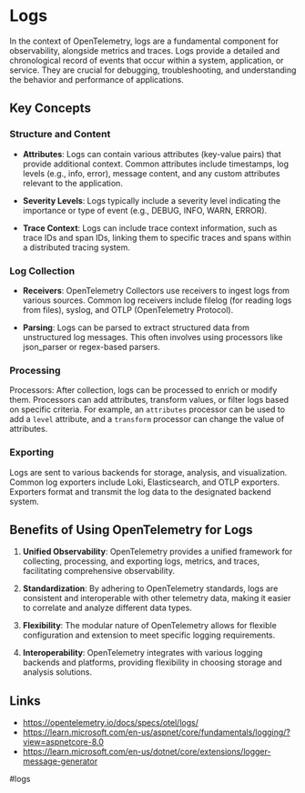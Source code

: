 # Logs

In the context of OpenTelemetry, logs are a fundamental component for observability, alongside metrics and traces. Logs provide a detailed and chronological record of events that occur within a system, application, or service. They are crucial for debugging, troubleshooting, and understanding the behavior and performance of applications.

## Key Concepts

### Structure and Content

* __Attributes__: Logs can contain various attributes (key-value pairs) that provide additional context. Common attributes include timestamps, log levels (e.g., info, error), message content, and any custom attributes relevant to the application.

* __Severity Levels__: Logs typically include a severity level indicating the importance or type of event (e.g., DEBUG, INFO, WARN, ERROR).

* __Trace Context__: Logs can include trace context information, such as trace IDs and span IDs, linking them to specific traces and spans within a distributed tracing system.

### Log Collection

* __Receivers__: OpenTelemetry Collectors use receivers to ingest logs from various sources. Common log receivers include filelog (for reading logs from files), syslog, and OTLP (OpenTelemetry Protocol).

* __Parsing__: Logs can be parsed to extract structured data from unstructured log messages. This often involves using processors like json_parser or regex-based parsers.

### Processing

Processors: After collection, logs can be processed to enrich or modify them. Processors can add attributes, transform values, or filter logs based on specific criteria. For example, an `attributes` processor can be used to add a `level` attribute, and a `transform` processor can change the value of attributes.

### Exporting

Logs are sent to various backends for storage, analysis, and visualization. Common log exporters include Loki, Elasticsearch, and OTLP exporters. Exporters format and transmit the log data to the designated backend system.

## Benefits of Using OpenTelemetry for Logs

1. __Unified Observability__: OpenTelemetry provides a unified framework for collecting, processing, and exporting logs, metrics, and traces, facilitating comprehensive observability.

2. __Standardization__: By adhering to OpenTelemetry standards, logs are consistent and interoperable with other telemetry data, making it easier to correlate and analyze different data types.

3. __Flexibility__: The modular nature of OpenTelemetry allows for flexible configuration and extension to meet specific logging requirements.

4. __Interoperability__: OpenTelemetry integrates with various logging backends and platforms, providing flexibility in choosing storage and analysis solutions.

## Links

* https://opentelemetry.io/docs/specs/otel/logs/
* https://learn.microsoft.com/en-us/aspnet/core/fundamentals/logging/?view=aspnetcore-8.0
* https://learn.microsoft.com/en-us/dotnet/core/extensions/logger-message-generator

#logs
